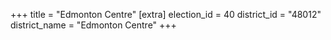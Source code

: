 +++
title = "Edmonton Centre"
[extra]
election_id = 40
district_id = "48012"
district_name = "Edmonton Centre"
+++
